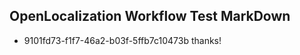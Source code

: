 ## OpenLocalization Workflow Test MarkDown
* 9101fd73-f1f7-46a2-b03f-5ffb7c10473b thanks!

<!--HONumber=Jul16_HO4-->


